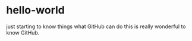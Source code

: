 # hello-world
just starting to know things what GitHub can do
this is really wonderful to know GitHub.
